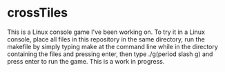 # crossTiles

This is a Linux console game I've been working on.
To try it in a Linux console, place all files in this repository in the same directory, run the makefile by simply typing make at the command line while in the directory containing the files and pressing enter, then type ./g(period slash g) and press enter to run the game.
This is a work in progress.
